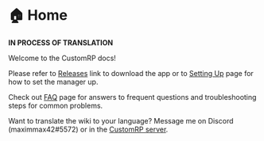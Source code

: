 # 🏠 Home

**IN PROCESS OF TRANSLATION**

Welcome to the CustomRP docs!

Please refer to [Releases](https://github.com/maximmax42/Discord-CustomRP/releases) link to download the app or to [Setting Up](setting-up.md) page for how to set the manager up.

Check out [FAQ](faq.md) page for answers to frequent questions and troubleshooting steps for common problems.

Want to translate the wiki to your language? Message me on Discord (maximmax42#5572) or in the [CustomRP server](https://www.customrp.xyz/discordserver).
